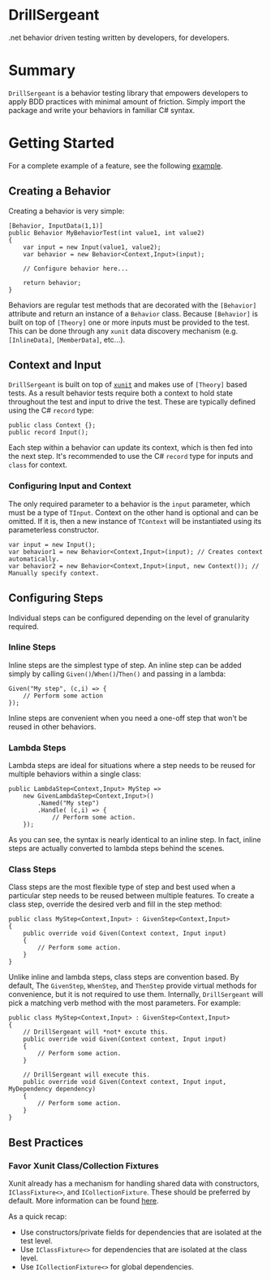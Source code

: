 # DrillSergeant
.net behavior driven testing written by developers, for developers.

# Summary

`DrillSergeant` is a behavior testing library that empowers developers to apply BDD practices with minimal amount of friction.  Simply import the package and write your behaviors in familiar C# syntax.

# Getting Started

For a complete example of a feature, see the following [example](https://github.com/bitcobblers/DrillSergeant/blob/main/test/DrillSergeant.Tests/Features/CalculatorFeature.cs).

## Creating a Behavior

Creating a behavior is very simple:

```
[Behavior, InputData(1,1)]
public Behavior MyBehaviorTest(int value1, int value2)
{
    var input = new Input(value1, value2);
    var behavior = new Behavior<Context,Input>(input);

    // Configure behavior here...
    
    return behavior;
}
```

Behaviors are regular test methods that are decorated with the `[Behavior]` attribute and return an instance of a `Behavior` class.  Because `[Behavior]` is built on top of `[Theory]` one or more inputs must be provided to the test.  This can be done through any `xunit` data discovery mechanism (e.g. `[InlineData]`, `[MemberData]`, etc...).

## Context and Input

`DrillSergeant` is built on top of [`xunit`](https://xunit.net/) and makes use of `[Theory]` based tests.  As a result behavior tests require both a context to hold state throughout the test and input to drive the test.  These are typically defined using the C# `record` type:

```
public class Context {};
public record Input();
```

Each step within a behavior can update its context, which is then fed into the next step.  It's recommended to use the C# `record` type for inputs and `class` for context.

### Configuring Input and Context

The only required parameter to a behavior is the `input` parameter, which must be a type of `TInput`.  Context on the other hand is optional and can be omitted.  If it is, then a new instance of `TContext` will be instantiated using its parameterless constructor.

```
var input = new Input();
var behavior1 = new Behavior<Context,Input>(input); // Creates context automatically.
var behavior2 = new Behavior<Context,Input>(input, new Context()); // Manually specify context.
```

## Configuring Steps

Individual steps can be configured depending on the level of granularity required.

### Inline Steps

Inline steps are the simplest type of step.  An inline step can be added simply by calling `Given()`/`When()`/`Then()` and passing in a lambda:

```
Given("My step", (c,i) => {
    // Perform some action
});
```

Inline steps are convenient when you need a one-off step that won't be reused in other behaviors.

### Lambda Steps

Lambda steps are ideal for situations where a step needs to be reused for multiple behaviors within a single class:

```
public LambdaStep<Context,Input> MyStep =>
    new GivenLambdaStep<Context,Input>()
        .Named("My step")
        .Handle( (c,i) => {
            // Perform some action.
    });
```

As you can see, the syntax is nearly identical to an inline step.  In fact, inline steps are actually converted to lambda steps behind the scenes.

### Class Steps

Class steps are the most flexible type of step and best used when a particular step needs to be reused between multiple features.  To create a class step, override the desired verb and fill in the step method:

```
public class MyStep<Context,Input> : GivenStep<Context,Input>
{
    public override void Given(Context context, Input input)
    {
        // Perform some action.
    }
}
```

Unlike inline and lambda steps, class steps are convention based.  By default, The `GivenStep`, `WhenStep`, and `ThenStep` provide virtual methods for convenience, but it is not required to use them.  Internally, `DrillSergeant` will pick a matching verb method with the most parameters.  For example:

```
public class MyStep<Context,Input> : GivenStep<Context,Input>
{
    // DrillSergeant will *not* excute this.
    public override void Given(Context context, Input input)
    {
        // Perform some action.
    }
  
    // DrillSergeant will execute this.
    public override void Given(Context context, Input input, MyDependency dependency)
    {
        // Perform some action.
    }
}
```

## Best Practices

### Favor Xunit Class/Collection Fixtures

Xunit already has a mechanism for handling shared data with constructors, `IClassFixture<>`, and `ICollectionFixture`.  These should be preferred by default.  More information can be found [here](https://xunit.net/docs/shared-context).

As a quick recap:
* Use constructors/private fields for dependencies that are isolated at the test level.
* Use `IClassFixture<>` for dependencies that are isolated at the class level.
* Use `ICollectionFixture<>` for global dependencies.